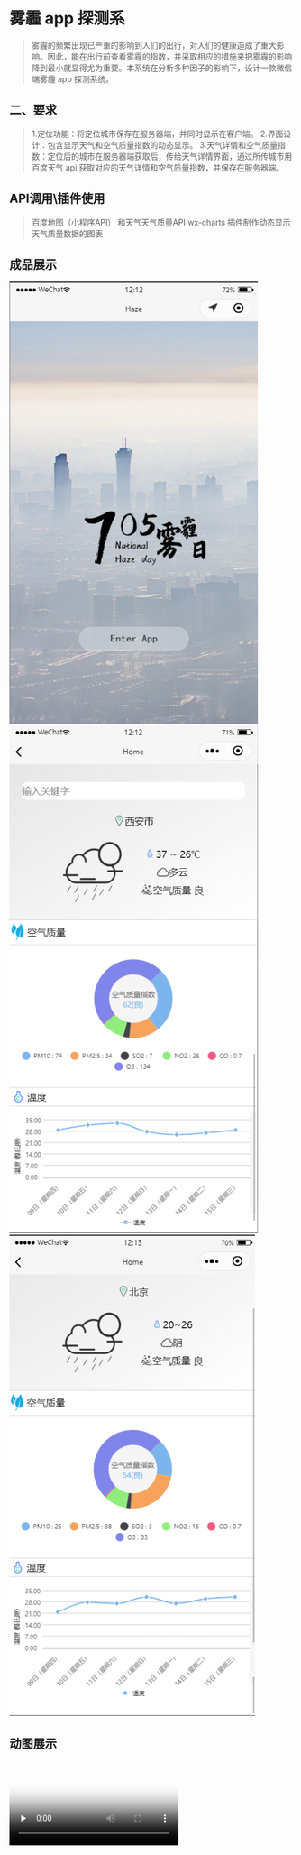 # 雾霾 app 探测系

> 雾霾的频繁出现已严重的影响到人们的出行，对人们的健康造成了重大影响。因此，能在出行前查看雾霾的指数，并采取相应的措施来把雾霾的影响降到最小就显得尤为重要。本系统在分析多种因子的影响下，设计一款微信端雾霾 app 探测系统。


## 二、要求
> 1.定位功能：将定位城市保存在服务器端，并同时显示在客户端。 
> 2.界面设计：包含显示天气和空气质量指数的动态显示。 
> 3.天气详情和空气质量指数：定位后的城市在服务器端获取后，传给天气详情界面，通过所传城市用百度天气 api 获取对应的天气详情和空气质量指数，并保存在服务器端。

## API调用\插件使用
> 百度地图（小程序API）
> 和天气天气质量API
> wx-charts 插件制作动态显示天气质量数据的图表

## 成品展示

![展示1](https://github.com/YVictor13/haze/blob/master/%E6%B5%8B%E8%AF%951.png)
![展示2](https://github.com/YVictor13/haze/blob/master/%E6%B5%8B%E8%AF%952.png)
![展示3](https://github.com/YVictor13/haze/blob/master/%E6%B5%8B%E8%AF%953.png)

## 动图展示

<video id="video" controls="" preload="none" poster="http://om2bks7xs.bkt.clouddn.com/2017-08-26-Markdown-Advance-Video.jpg">
<source id="mp4" src="https://github.com/YVictor13/haze/blob/master/%E6%88%90%E6%9E%9C%E5%B1%95%E7%A4%BA.mp4" type="video/mp4">
</video>
